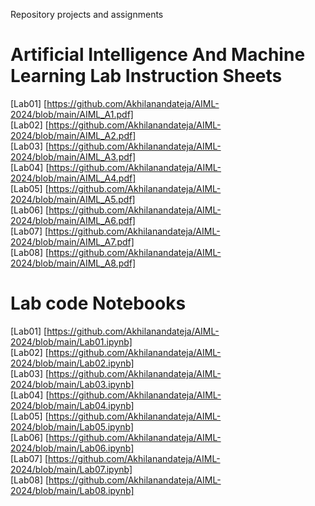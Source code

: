  Repository projects and assignments <br>
# Artificial Intelligence And Machine Learning Lab Instruction Sheets <br>
[Lab01] [https://github.com/Akhilanandateja/AIML-2024/blob/main/AIML_A1.pdf] <br>
[Lab02] [https://github.com/Akhilanandateja/AIML-2024/blob/main/AIML_A2.pdf] <br>
[Lab03] [https://github.com/Akhilanandateja/AIML-2024/blob/main/AIML_A3.pdf] <br>
[Lab04] [https://github.com/Akhilanandateja/AIML-2024/blob/main/AIML_A4.pdf] <br>
[Lab05] [https://github.com/Akhilanandateja/AIML-2024/blob/main/AIML_A5.pdf] <br>
[Lab06] [https://github.com/Akhilanandateja/AIML-2024/blob/main/AIML_A6.pdf] <br>
[Lab07] [https://github.com/Akhilanandateja/AIML-2024/blob/main/AIML_A7.pdf] <br>
[Lab08] [https://github.com/Akhilanandateja/AIML-2024/blob/main/AIML_A8.pdf] <br>


# Lab code Notebooks <br>
[Lab01] [https://github.com/Akhilanandateja/AIML-2024/blob/main/Lab01.ipynb] <br>
[Lab02] [https://github.com/Akhilanandateja/AIML-2024/blob/main/Lab02.ipynb] <br>
[Lab03] [https://github.com/Akhilanandateja/AIML-2024/blob/main/Lab03.ipynb] <br>
[Lab04] [https://github.com/Akhilanandateja/AIML-2024/blob/main/Lab04.ipynb] <br>
[Lab05] [https://github.com/Akhilanandateja/AIML-2024/blob/main/Lab05.ipynb] <br>
[Lab06] [https://github.com/Akhilanandateja/AIML-2024/blob/main/Lab06.ipynb] <br>
[Lab07] [https://github.com/Akhilanandateja/AIML-2024/blob/main/Lab07.ipynb] <br>
[Lab08] [https://github.com/Akhilanandateja/AIML-2024/blob/main/Lab08.ipynb] <br>







